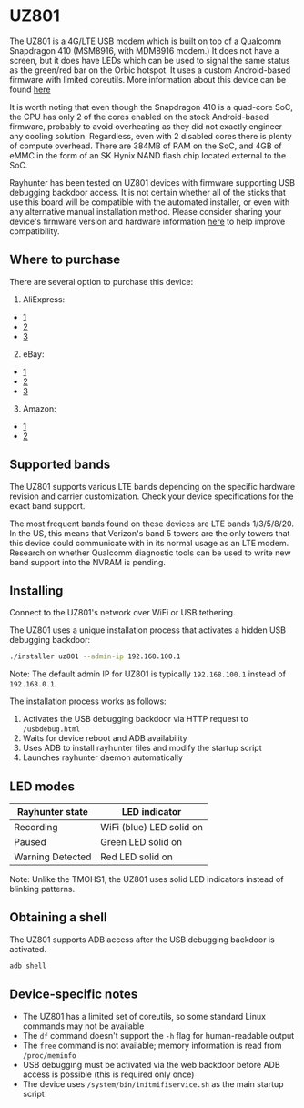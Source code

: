 # UZ801

The UZ801 is a 4G/LTE USB modem which is built on top of a Qualcomm Snapdragon 410 (MSM8916, with MDM8916 modem.) It does not have a screen, but it does have LEDs which can be used to signal the same status as the green/red bar on the Orbic hotspot. It uses a custom Android-based firmware with limited coreutils. More information about this device can be found [here](https://github.com/AlienWolfX/UZ801-USB_MODEM/wiki/Overview)

It is worth noting that even though the Snapdragon 410 is a quad-core SoC, the CPU has only 2 of the cores enabled on the stock Android-based firmware, probably to avoid overheating as they did not exactly engineer any cooling solution. Regardless, even with 2 disabled cores there is plenty of compute overhead. There are 384MB of RAM on the SoC, and 4GB of eMMC in the form of an SK Hynix NAND flash chip located external to the SoC.

Rayhunter has been tested on UZ801 devices with firmware supporting USB debugging backdoor access. It is not certain whether all of the sticks that use this board will be compatible with the automated installer, or even with any alternative manual installation method. Please consider sharing your device's firmware version and hardware information [here](https://github.com/EFForg/rayhunter/discussions/479) to help improve compatibility.

## Where to purchase

There are several option to purchase this device:
1. AliExpress:
- [1](https://www.aliexpress.us/item/3256808999940005.html)
- [2](https://www.aliexpress.us/item/3256809191207903.html)
- [3](https://www.aliexpress.us/item/3256809191207903.html)
2. eBay:
- [1](https://www.ebay.com/itm/394512588226)
- [2](https://www.ebay.com/itm/195655408253)
- [3](https://www.ebay.com/itm/116678550086)
3. Amazon:
- [1](https://www.amazon.com/150Mbps-Adapter-Network-Lightweight-Portable/dp/B0DQC64ZFS)
- [2](https://www.amazon.com/Heayzoki-Network-Adapter-Wireless-Connection/dp/B0CG4W31M4)
## Supported bands

The UZ801 supports various LTE bands depending on the specific hardware revision and carrier customization. Check your device specifications for the exact band support.

The most frequent bands found on these devices are LTE bands 1/3/5/8/20. In the US, this means that Verizon's band 5 towers are the only towers that this device could communicate with in its normal usage as an LTE modem. Research on whether Qualcomm diagnostic tools can be used to write new band support into the NVRAM is pending.

## Installing
Connect to the UZ801's network over WiFi or USB tethering.

The UZ801 uses a unique installation process that activates a hidden USB debugging backdoor:

```sh
./installer uz801 --admin-ip 192.168.100.1
```

Note: The default admin IP for UZ801 is typically `192.168.100.1` instead of `192.168.0.1`.

The installation process works as follows:
1. Activates the USB debugging backdoor via HTTP request to `/usbdebug.html`
2. Waits for device reboot and ADB availability
3. Uses ADB to install rayhunter files and modify the startup script
4. Launches rayhunter daemon automatically

## LED modes
| Rayhunter state  | LED indicator       |
| ---------------- | ------------------- |
| Recording        | WiFi (blue) LED solid on|
| Paused           | Green LED solid on  |
| Warning Detected | Red LED solid on    |

Note: Unlike the TMOHS1, the UZ801 uses solid LED indicators instead of blinking patterns.

## Obtaining a shell
The UZ801 supports ADB access after the USB debugging backdoor is activated.

```sh
adb shell
```

## Device-specific notes

- The UZ801 has a limited set of coreutils, so some standard Linux commands may not be available
- The `df` command doesn't support the `-h` flag for human-readable output
- The `free` command is not available; memory information is read from `/proc/meminfo`
- USB debugging must be activated via the web backdoor before ADB access is possible (this is required only once)
- The device uses `/system/bin/initmifiservice.sh` as the main startup script
